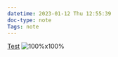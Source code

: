 ```yaml
---
datetime: 2023-01-12 Thu 12:55:39
doc-type: note
Tags: note
---
```


[Test](Test.md)
![100%x100%](Pasted%20image%2020230112135847.png)
